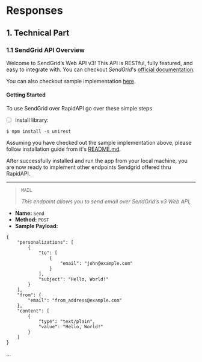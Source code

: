# Responses

## **1. Technical Part**

### 1.1 **SendGrid API Overview**

Welcome to SendGrid’s Web API v3! This API is RESTful, fully featured, and easy to integrate with. You can checkout *SendGrid*'s [official documentation](https://sendgrid.com/docs/api-reference/).

You can also checkout sample implementation [here](https://github.com/RolandBarro/test-sendgrid-app).

#### Getting Started
To use SendGrid over RapidAPI go over these simple steps

- [ ] Install library:

```
$ npm install -s unirest
```

Assuming you have checked out the sample implementation above, please follow installation guide from it's [README.md](https://github.com/RolandBarro/test-sendgrid-app).

After successfully installed and run the app from your local machine, you are now ready to implement other endpoints Sendgrid offered thru RapidAPI.

---

> `MAIL`
>
> *This endpoint allows you to send email over SendGrid’s v3 Web API,*

- **Name:** `Send`
- **Method:** `POST`
- **Sample Payload:**
```
{
	"personalizations": [
		{
			"to": [
				{
					"email": "john@example.com"
				}
			],
			"subject": "Hello, World!"
		}
	],
	"from": {
		"email": "from_address@example.com"
	},
	"content": [
		{
			"type": "text/plain",
			"value": "Hello, World!"
		}
	]
}
```
...






